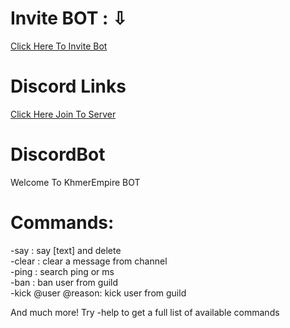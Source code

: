 # Invite BOT : ⇩                                                                                                                            
[Click Here To Invite Bot](https://discordapp.com/api/oauth2/authorize?client_id=438304216893620240&permissions=16796742&scope=bot)   

# Discord Links                                                                                                                           
[Click Here Join To Server](https://discord.gg/7mS9GEY)
     
# DiscordBot
Welcome To KhmerEmpire BOT

# Commands:
-say : say [text] and delete                                                                                                               
-clear : clear a message from channel                                                                                                   
-ping : search ping or ms                                                                                                               
-ban : ban user from guild                                                                                                             
-kick @user @reason: kick user from guild                                                                                               

And much more! Try -help to get a full list of available commands


